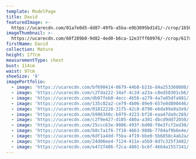 ```yaml
---
template: ModelPage
title: David
featuredImage: >-
  https://ucarecdn.com/01a7e0d5-dd87-49fb-a5ba-e9b3095bd1d1/-/crop/1650x930/0,0/-/preview/
imageThumbnail: >-
  https://ucarecdn.com/60f289b0-9d82-4ed0-b6ca-12e37ff60976/-/crop/617x866/50,28/-/preview/
firstName: David
collection: Mature
height: 177cm
measurementType: chest
bust: 114cm
waist: 97cm
shoeSize: '8'
imagePortfolio:
  - image: 'https://ucarecdn.com/bf690414-0679-44b8-b21b-d4a253360808/'
  - image: 'https://ucarecdn.com/c2fda222-34af-4c2d-a23a-c8ed58301cb6/'
  - image: 'https://ucarecdn.com/db07feb0-4ecc-4b56-a279-4a7a05dfa981/'
  - image: 'https://ucarecdn.com/135c82a2-ce79-4b06-89e9-657e0d800446/'
  - image: 'https://ucarecdn.com/01812228-31f5-42c8-8790-e6da99a9a3e9/'
  - image: 'https://ucarecdn.com/b996340c-b979-4223-bf28-eaa47da9c269/'
  - image: 'https://ucarecdn.com/c2f9e427-d105-480a-a301-dbcd9dd72050/'
  - image: 'https://ucarecdn.com/25ccc63e-9086-493f-bd08-f0e3fcf2ed30/'
  - image: 'https://ucarecdn.com/b8c7a1f6-7f18-4663-988b-7784af9b6e4e/'
  - image: 'https://ucarecdn.com/6df1a4dd-f5ba-4f19-bbe0-5b6858c4ab2a/'
  - image: 'https://ucarecdn.com/24d06ee4-7124-411e-a5b9-8d7c325f3482/'
  - image: 'https://ucarecdn.com/e472f406-f2ca-4801-bc6f-4664a1557341/'
---
```


